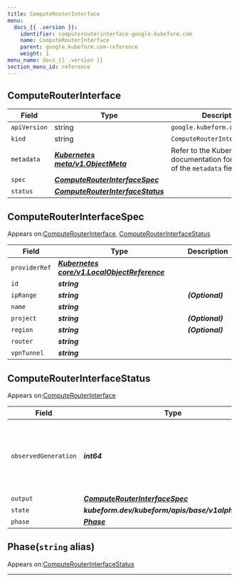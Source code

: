 ```yaml
---
title: ComputeRouterInterface
menu:
  docs_{{ .version }}:
    identifier: computerouterinterface-google.kubeform.com
    name: ComputeRouterInterface
    parent: google.kubeform.com-reference
    weight: 1
menu_name: docs_{{ .version }}
section_menu_id: reference
---
```


## ComputeRouterInterface
| Field | Type | Description |
| ------ | ----- | ----------- |
| `apiVersion` | string | `google.kubeform.com/v1alpha1` |
|    `kind` | string | `ComputeRouterInterface` |
| `metadata` | ***[Kubernetes meta/v1.ObjectMeta](https://kubernetes.io/docs/reference/generated/kubernetes-api/v1.13/#objectmeta-v1-meta)***|Refer to the Kubernetes API documentation for the fields of the `metadata` field.|
| `spec` | ***[ComputeRouterInterfaceSpec](#computerouterinterfacespec)***||
| `status` | ***[ComputeRouterInterfaceStatus](#computerouterinterfacestatus)***||
## ComputeRouterInterfaceSpec

Appears on:[ComputeRouterInterface](#computerouterinterface), [ComputeRouterInterfaceStatus](#computerouterinterfacestatus)

| Field | Type | Description |
| ------ | ----- | ----------- |
| `providerRef` | ***[Kubernetes core/v1.LocalObjectReference](https://kubernetes.io/docs/reference/generated/kubernetes-api/v1.13/#localobjectreference-v1-core)***||
| `id` | ***string***||
| `ipRange` | ***string***| ***(Optional)*** |
| `name` | ***string***||
| `project` | ***string***| ***(Optional)*** |
| `region` | ***string***| ***(Optional)*** |
| `router` | ***string***||
| `vpnTunnel` | ***string***||
## ComputeRouterInterfaceStatus

Appears on:[ComputeRouterInterface](#computerouterinterface)

| Field | Type | Description |
| ------ | ----- | ----------- |
| `observedGeneration` | ***int64***| ***(Optional)*** Resource generation, which is updated on mutation by the API Server.|
| `output` | ***[ComputeRouterInterfaceSpec](#computerouterinterfacespec)***| ***(Optional)*** |
| `state` | ***kubeform.dev/kubeform/apis/base/v1alpha1.State***| ***(Optional)*** |
| `phase` | ***[Phase](#phase)***| ***(Optional)*** |
## Phase(`string` alias)

Appears on:[ComputeRouterInterfaceStatus](#computerouterinterfacestatus)

---
